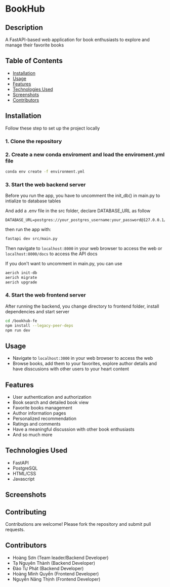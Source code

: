 # BookHub

## Description
A FastAPI-based web application for book enthusiasts to explore and manage their favorite books

## Table of Contents
- [Installation](#introduction)
- [Usage](#usage)
- [Features](#features)
- [Technologies Used](#technologies-used)
- [Screenshots](#screenshots)
- [Contributors](#contributors)

## Installation
Follow these step to set up the project locally

### 1. Clone the repository
### 2. Create a new conda enviroment and load the enviroment.yml file
```bash
conda env create -f environment.yml
```
### 3. Start the web backend server
Before you run the app, you have to uncomment the init_db() in main.py to intialize to database tables

And add a .env file in the src folder, declare DATABASE_URL as follow
```
DATABASE_URL=postgres://your_postgres_username:your_password@127.0.0.1/your_database_name
```

then run the app with:
```bash
fastapi dev src/main.py
```
Then navigate to `localhost:8000` in your web browser to access the web
or `localhost:8000/docs` to access the API docs 

If you don't want to uncomment in main.py, you can use
```bash
aerich init-db
aerich migrate
aerich upgrade
```

### 4. Start the web frontend server
After running the backend, you change directory to frontend folder, install dependencies and start server
```bash
cd /bookhub-fe
npm install --legacy-peer-deps
npm run dev
```

## Usage
- Navigate to `localhost:3000` in your web browser to access the web
- Browse books, add them to your favorites, explore author details and have disscusions with other users to your heart content

## Features
- User authentication and authorization
- Book search and detailed book view
- Favorite books management
- Author information pages
- Personalized recommendation
- Ratings and comments
- Have a meaningful discussion with other book enthusiasts
- And so much more

## Technologies Used
- FastAPI
- PostgreSQL
- HTML/CSS
- Javascript

## Screenshots

## Contributing
Contributions are welcome! Please fork the repository and submit pull requests.

## Contributors
- Hoàng Sơn (Team leader/Backend Developer)
- Tạ Nguyên Thành (Backend Developer)
- Đào Tự Phát (Backend Developer)
- Hoàng Minh Quyền (Frontend Developer)
- Nguyễn Năng Thịnh (Frontend Developer)
